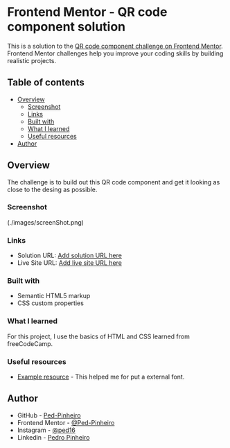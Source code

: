 # Frontend Mentor - QR code component solution

This is a solution to the [QR code component challenge on Frontend Mentor](https://www.frontendmentor.io/challenges/qr-code-component-iux_sIO_H). Frontend Mentor challenges help you improve your coding skills by building realistic projects. 

## Table of contents

- [Overview](#overview)
  - [Screenshot](#screenshot)
  - [Links](#links)
  - [Built with](#built-with)
  - [What I learned](#what-i-learned)
  - [Useful resources](#useful-resources)
- [Author](#author)

## Overview
The challenge is to build out this QR code component and get it looking as close to the desing as possible.

### Screenshot

(./images/screenShot.png)

### Links

- Solution URL: [Add solution URL here](https://your-solution-url.com)
- Live Site URL: [Add live site URL here](https://your-live-site-url.com)

### Built with

- Semantic HTML5 markup
- CSS custom properties

### What I learned

For this project, I use the basics of HTML and CSS learned from freeCodeCamp.

### Useful resources

- [Example resource](https://www.freecodecamp.org/portuguese/learn/responsive-web-design/basic-css/import-a-google-font) - This helped me for put a external font.

## Author

- GitHub - [Ped-Pinheiro](https://github.com/Ped-Pinheiro)
- Frontend Mentor - [@Ped-Pinheiro](https://www.frontendmentor.io/profile/Ped-Pinheiro)
- Instagram - [@ped16](https://www.instagram.com/ped16/)
- Linkedin - [Pedro Pinheiro](https://www.linkedin.com/in/pedro-pinheiro-a14a94235/)
